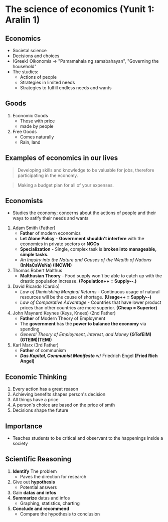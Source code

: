 # The science of economics (Yunit 1: Aralin 1)

## Economics
* Societal science
* Decisions and choices
* (Greek) Oikonomia -> "Pamamahala ng samabahayan", "Governing the household"
* The studies:
    * Actions of people
    * Strategies in limited needs
    * Strategies to fulfill endless needs and wants

## Goods
1. Economic Goods
    - Those with price
    - made by people
2. Free Goods
    - Comes naturally
    - Rain, land

## Examples of economics in our lives
> Developing skills and knowledge to be valuable for jobs, therefore participating in the economy.

> Making a budget plan for all of your expenses.

## Economists
- Studies the economy; concerns about the actions of people and their ways to satify their needs and wants
1. Adam Smith (Father)
    * **Father** of modern economics
    * **Let Alone Policy** - **Government shouldn't interfere** with the economics in private sectors or **NGOs**
   * **Specialization** - Single, complex task is **broken into manageable, simple tasks.**
   * *An Inquiry into the Nature and Causes of the Wealth of Nations* **(InNaCaWeNa) (INCWN)**
2. Thomas Robert Malthus 
    * **Malthusian Theory** - Food supply won't be able to catch up with the drastic population increase. **(Population++ = Supply--.)**    
3. David Ricardo (Cardio)
    * *Law of Diminishing Marginal Returns* - Continuous usage of natural resources will be the cause of shortage. **(Usage++ = Supply--)**
    * *Law of Comparative Advantage* - Countries that have lower product prices than other countries are more superior. **(Cheap = Superior)**
4. John Maynard Keynes (Keys, Knees) (2nd Father)
    * **Father** of Modern Theory of Employment
    * The **government** has the **power to balance the economy** via spending
    * *General Theory of Employment, Interest, and Money* **(GTofEIM)(GTEIM)(TEMI)**
5. Karl Marx (3rd Father)
    * **Father** of communism
    * ***Das Kapital, Communist Manifesto*** w/ Friedrich Engel **(Fried Rich Angel)**    

## Economic Thinking
1. Every action has a great reason
2. Achieving benefits shapes person's decision
3. All things have a price
4. A person's choice are based on the price of smth
5. Decisions shape the future

## Importance
* Teaches students to be critical and observant to the happenings inside a society

## Scientific Reasoning
1. **Identify** The problem
    - Paves the direction for research
2. Give out **hypothesis**
    - Potential answers
3. Gain **datas and infos**
4. **Summarize** datas and infos
    - Graphing, statistics, charting
5. **Conclude and recommend**
    - Compare the hypothesis to conclusion